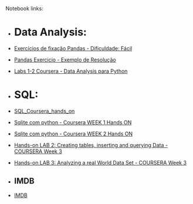 Notebook links:

- # Data Analysis:

- [Exercícios de fixação Pandas - Dificuldade: Fácil](https://colab.research.google.com/drive/1AJZ52hkN_pmwa8dOqNVF5lIDUVRJzcQT)
- [Pandas  Exercicio - Exemplo de Resolução ](https://colab.research.google.com/drive/1WXHYLRyMMR11RIgkyWS5fjG3OtsBJqvD)
- [Labs 1-2 Coursera - Data Analysis para Python](https://colab.research.google.com/drive/1eU8sf9WjHNnJhV2-eQKx5zSyUhYOCQb9)

- # SQL:

- [SQL_Coursera_hands_on](https://colab.research.google.com/drive/16xK2gqC0hYkdIyv4g2HK90h5Dn-emVv8#scrollTo=f0Zl9Sh30RoE)
- [Sqlite com python - Coursera WEEK 1 Hands ON](https://colab.research.google.com/drive/1tSV56BBnt_UdrR59oyfjeW__djNsBYjN)
- [Sqlite com python - Coursera WEEK 2 Hands ON](https://colab.research.google.com/drive/1dIiKa3umoi7WIJrTMK6czjn__CpVYUMN)
- [Hands-on LAB 2: Creating tables, inserting and querying Data - COURSERA Week 3](https://colab.research.google.com/drive/1Wr98dZE-d2hmZD43Xm-IBRIr0aQ8c-94)
- [Hands-on LAB 3: Analyzing a real World Data Set - COURSERA Week 3](https://colab.research.google.com/drive/1QD6PeYRRJGXnemq3Bd5warCXVVhqoB4a)


- ## IMDB

- [IMDB](https://colab.research.google.com/drive/1PY0_MHOY2Wd3n2laJWE6A3UIxlktrrN-)
